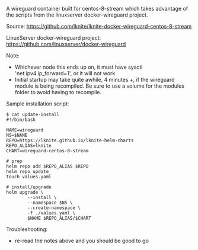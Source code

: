 A wireguard container built for centos-8-stream which takes advantage of the scripts from the linuxserver docker-wireguard project.

Source: https://github.com/lknite/lknite-docker-wireguard-centos-8-stream

LinuxServer docker-wireguard project: https://github.com/linuxserver/docker-wireguard

Note:
- Whichever node this ends up on, it must have sysctl 'net.ipv4.ip_forward=1', or it will not work
- Initial startup may take quite awhile, 4 minutes +, if the wireguard module is being recompiled. Be sure to use a volume for the modules folder to avoid having to recompile.

Sample installation script:
```
$ cat update-install
#!/bin/bash

NAME=wireguard
NS=$NAME
REPO=https://lknite.github.io/lknite-helm-charts
REPO_ALIAS=lknite
CHART=wireguard-centos-8-stream

# prep
helm repo add $REPO_ALIAS $REPO
helm repo update
touch values.yaml

# install/upgrade
helm upgrade \
        --install \
        --namespace $NS \
        --create-namespace \
        -f ./values.yaml \
        $NAME $REPO_ALIAS/$CHART
```
Troubleshooting:
- re-read the notes above and you should be good to go
